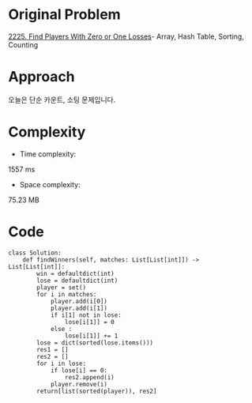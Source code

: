 # Original Problem
<!-- Describe your first thoughts on how to solve this problem. -->
[2225. Find Players With Zero or One Losses](https://leetcode.com/problems/find-players-with-zero-or-one-losses)- Array, Hash Table, Sorting, Counting

# Approach
<!-- Describe your approach to solving the problem. -->
오늘은 단순 카운트, 소팅 문제입니다.

# Complexity
- Time complexity:
<!-- Add your time complexity here, e.g. $$O(n)$$ -->
1557 ms

- Space complexity:
<!-- Add your space complexity here, e.g. $$O(n)$$ -->
75.23 MB

# Code
```
class Solution:
    def findWinners(self, matches: List[List[int]]) -> List[List[int]]:
        win = defaultdict(int)
        lose = defaultdict(int)
        player = set()
        for i in matches:
            player.add(i[0])
            player.add(i[1])
            if i[1] not in lose:
                lose[i[1]] = 0
            else :
                lose[i[1]] += 1
        lose = dict(sorted(lose.items()))
        res1 = []
        res2 = []
        for i in lose:
            if lose[i] == 0:
                res2.append(i)
            player.remove(i)
        return[list(sorted(player)), res2]

```
